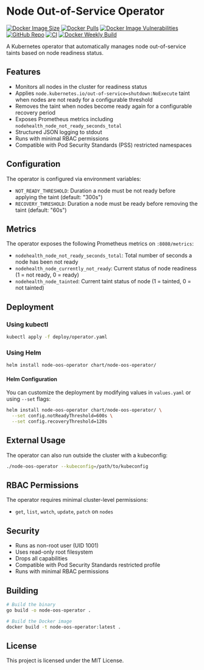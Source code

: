# Node Out-of-Service Operator


[![Docker Image Size](https://img.shields.io/docker/image-size/infrabuilder/node-oos-operator/latest)](https://hub.docker.com/r/infrabuilder/node-oos-operator)
[![Docker Pulls](https://img.shields.io/docker/pulls/infrabuilder/node-oos-operator)](https://hub.docker.com/r/infrabuilder/node-oos-operator)
[![Docker Image Vulnerabilities](https://img.shields.io/badge/security-scanned-brightgreen)](https://hub.docker.com/r/infrabuilder/node-oos-operator)
[![GitHub Repo](https://img.shields.io/badge/github-repo-blue?logo=github)](https://github.com/infrabuilder/node-oos-operator)
[![CI](https://github.com/infrabuilder/node-oos-operator/actions/workflows/dockerhub-build-push.yml/badge.svg)](https://github.com/infrabuilder/node-oos-operator/actions)
[![Docker Weekly Build](https://img.shields.io/badge/autobuild-weekly-brightgreen)](https://hub.docker.com/r/infrabuilder/node-oos-operator)


A Kubernetes operator that automatically manages node out-of-service taints based on node readiness status.

## Features

- Monitors all nodes in the cluster for readiness status
- Applies `node.kubernetes.io/out-of-service=shutdown:NoExecute` taint when nodes are not ready for a configurable threshold
- Removes the taint when nodes become ready again for a configurable recovery period
- Exposes Prometheus metrics including `nodehealth_node_not_ready_seconds_total`
- Structured JSON logging to stdout
- Runs with minimal RBAC permissions
- Compatible with Pod Security Standards (PSS) restricted namespaces

## Configuration

The operator is configured via environment variables:

- `NOT_READY_THRESHOLD`: Duration a node must be not ready before applying the taint (default: "300s")
- `RECOVERY_THRESHOLD`: Duration a node must be ready before removing the taint (default: "60s")

## Metrics

The operator exposes the following Prometheus metrics on `:8080/metrics`:

- `nodehealth_node_not_ready_seconds_total`: Total number of seconds a node has been not ready
- `nodehealth_node_currently_not_ready`: Current status of node readiness (1 = not ready, 0 = ready)
- `nodehealth_node_tainted`: Current taint status of node (1 = tainted, 0 = not tainted)

## Deployment

### Using kubectl

```bash
kubectl apply -f deploy/operator.yaml
```

### Using Helm

```bash
helm install node-oos-operator chart/node-oos-operator/
```

#### Helm Configuration

You can customize the deployment by modifying values in `values.yaml` or using `--set` flags:

```bash
helm install node-oos-operator chart/node-oos-operator/ \
  --set config.notReadyThreshold=600s \
  --set config.recoveryThreshold=120s
```

## External Usage

The operator can also run outside the cluster with a kubeconfig:

```bash
./node-oos-operator --kubeconfig=/path/to/kubeconfig
```

## RBAC Permissions

The operator requires minimal cluster-level permissions:

- `get`, `list`, `watch`, `update`, `patch` on `nodes`

## Security

- Runs as non-root user (UID 1001)
- Uses read-only root filesystem
- Drops all capabilities
- Compatible with Pod Security Standards restricted profile
- Runs with minimal RBAC permissions

## Building

```bash
# Build the binary
go build -o node-oos-operator .

# Build the Docker image
docker build -t node-oos-operator:latest .
```

## License

This project is licensed under the MIT License.